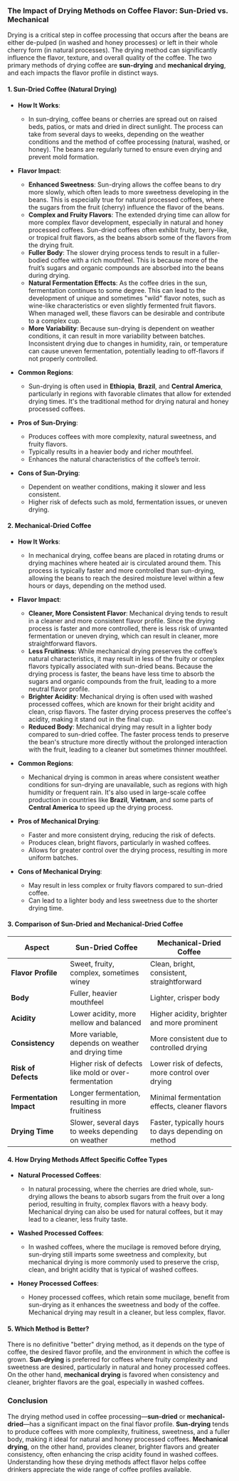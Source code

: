 ### The Impact of Drying Methods on Coffee Flavor: Sun-Dried vs. Mechanical

Drying is a critical step in coffee processing that occurs after the beans are either de-pulped (in washed and honey processes) or left in their whole cherry form (in natural processes). The drying method can significantly influence the flavor, texture, and overall quality of the coffee. The two primary methods of drying coffee are **sun-drying** and **mechanical drying**, and each impacts the flavor profile in distinct ways.

#### 1. **Sun-Dried Coffee (Natural Drying)**

- **How It Works**:
  - In sun-drying, coffee beans or cherries are spread out on raised beds, patios, or mats and dried in direct sunlight. The process can take from several days to weeks, depending on the weather conditions and the method of coffee processing (natural, washed, or honey). The beans are regularly turned to ensure even drying and prevent mold formation.
  
- **Flavor Impact**:
  - **Enhanced Sweetness**: Sun-drying allows the coffee beans to dry more slowly, which often leads to more sweetness developing in the beans. This is especially true for natural processed coffees, where the sugars from the fruit (cherry) influence the flavor of the beans.
  - **Complex and Fruity Flavors**: The extended drying time can allow for more complex flavor development, especially in natural and honey processed coffees. Sun-dried coffees often exhibit fruity, berry-like, or tropical fruit flavors, as the beans absorb some of the flavors from the drying fruit.
  - **Fuller Body**: The slower drying process tends to result in a fuller-bodied coffee with a rich mouthfeel. This is because more of the fruit’s sugars and organic compounds are absorbed into the beans during drying.
  - **Natural Fermentation Effects**: As the coffee dries in the sun, fermentation continues to some degree. This can lead to the development of unique and sometimes "wild" flavor notes, such as wine-like characteristics or even slightly fermented fruit flavors. When managed well, these flavors can be desirable and contribute to a complex cup.
  - **More Variability**: Because sun-drying is dependent on weather conditions, it can result in more variability between batches. Inconsistent drying due to changes in humidity, rain, or temperature can cause uneven fermentation, potentially leading to off-flavors if not properly controlled.

- **Common Regions**:
  - Sun-drying is often used in **Ethiopia**, **Brazil**, and **Central America**, particularly in regions with favorable climates that allow for extended drying times. It's the traditional method for drying natural and honey processed coffees.

- **Pros of Sun-Drying**:
  - Produces coffees with more complexity, natural sweetness, and fruity flavors.
  - Typically results in a heavier body and richer mouthfeel.
  - Enhances the natural characteristics of the coffee’s terroir.

- **Cons of Sun-Drying**:
  - Dependent on weather conditions, making it slower and less consistent.
  - Higher risk of defects such as mold, fermentation issues, or uneven drying.

#### 2. **Mechanical-Dried Coffee**

- **How It Works**:
  - In mechanical drying, coffee beans are placed in rotating drums or drying machines where heated air is circulated around them. This process is typically faster and more controlled than sun-drying, allowing the beans to reach the desired moisture level within a few hours or days, depending on the method used.
  
- **Flavor Impact**:
  - **Cleaner, More Consistent Flavor**: Mechanical drying tends to result in a cleaner and more consistent flavor profile. Since the drying process is faster and more controlled, there is less risk of unwanted fermentation or uneven drying, which can result in cleaner, more straightforward flavors.
  - **Less Fruitiness**: While mechanical drying preserves the coffee’s natural characteristics, it may result in less of the fruity or complex flavors typically associated with sun-dried beans. Because the drying process is faster, the beans have less time to absorb the sugars and organic compounds from the fruit, leading to a more neutral flavor profile.
  - **Brighter Acidity**: Mechanical drying is often used with washed processed coffees, which are known for their bright acidity and clean, crisp flavors. The faster drying process preserves the coffee's acidity, making it stand out in the final cup.
  - **Reduced Body**: Mechanical drying may result in a lighter body compared to sun-dried coffee. The faster process tends to preserve the bean's structure more directly without the prolonged interaction with the fruit, leading to a cleaner but sometimes thinner mouthfeel.

- **Common Regions**:
  - Mechanical drying is common in areas where consistent weather conditions for sun-drying are unavailable, such as regions with high humidity or frequent rain. It's also used in large-scale coffee production in countries like **Brazil**, **Vietnam**, and some parts of **Central America** to speed up the drying process.

- **Pros of Mechanical Drying**:
  - Faster and more consistent drying, reducing the risk of defects.
  - Produces clean, bright flavors, particularly in washed coffees.
  - Allows for greater control over the drying process, resulting in more uniform batches.

- **Cons of Mechanical Drying**:
  - May result in less complex or fruity flavors compared to sun-dried coffee.
  - Can lead to a lighter body and less sweetness due to the shorter drying time.

#### 3. **Comparison of Sun-Dried and Mechanical-Dried Coffee**

| **Aspect**            | **Sun-Dried Coffee**                          | **Mechanical-Dried Coffee**                      |
|-----------------------|-----------------------------------------------|-------------------------------------------------|
| **Flavor Profile**     | Sweet, fruity, complex, sometimes winey       | Clean, bright, consistent, straightforward       |
| **Body**               | Fuller, heavier mouthfeel                     | Lighter, crisper body                            |
| **Acidity**            | Lower acidity, more mellow and balanced       | Higher acidity, brighter and more prominent      |
| **Consistency**        | More variable, depends on weather and drying time | More consistent due to controlled drying         |
| **Risk of Defects**    | Higher risk of defects like mold or over-fermentation | Lower risk of defects, more control over drying  |
| **Fermentation Impact**| Longer fermentation, resulting in more fruitiness | Minimal fermentation effects, cleaner flavors    |
| **Drying Time**        | Slower, several days to weeks depending on weather | Faster, typically hours to days depending on method |

#### 4. **How Drying Methods Affect Specific Coffee Types**

- **Natural Processed Coffees**:
  - In natural processing, where the cherries are dried whole, sun-drying allows the beans to absorb sugars from the fruit over a long period, resulting in fruity, complex flavors with a heavy body. Mechanical drying can also be used for natural coffees, but it may lead to a cleaner, less fruity taste.

- **Washed Processed Coffees**:
  - In washed coffees, where the mucilage is removed before drying, sun-drying still imparts some sweetness and complexity, but mechanical drying is more commonly used to preserve the crisp, clean, and bright acidity that is typical of washed coffees.

- **Honey Processed Coffees**:
  - Honey processed coffees, which retain some mucilage, benefit from sun-drying as it enhances the sweetness and body of the coffee. Mechanical drying may result in a cleaner, but less complex, flavor.

#### 5. **Which Method is Better?**
There is no definitive "better" drying method, as it depends on the type of coffee, the desired flavor profile, and the environment in which the coffee is grown. **Sun-drying** is preferred for coffees where fruity complexity and sweetness are desired, particularly in natural and honey processed coffees. On the other hand, **mechanical drying** is favored when consistency and cleaner, brighter flavors are the goal, especially in washed coffees.

### Conclusion

The drying method used in coffee processing—**sun-dried** or **mechanical-dried**—has a significant impact on the final flavor profile. **Sun-drying** tends to produce coffees with more complexity, fruitiness, sweetness, and a fuller body, making it ideal for natural and honey processed coffees. **Mechanical drying**, on the other hand, provides cleaner, brighter flavors and greater consistency, often enhancing the crisp acidity found in washed coffees. Understanding how these drying methods affect flavor helps coffee drinkers appreciate the wide range of coffee profiles available.